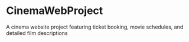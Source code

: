 # CinemaWebProject
A cinema website project featuring ticket booking, movie schedules, and detailed film descriptions
